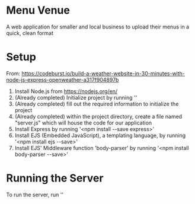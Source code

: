 # Menu Venue
A web application for smaller and local business to upload their menus in a quick, clean format

# Setup
From: https://codeburst.io/build-a-weather-website-in-30-minutes-with-node-js-express-openweather-a317f904897b
1. Install Node.js from https://nodejs.org/en/
2. (Already completed) Initialize project by running '<npm init>'
3. (Already completed) fill out the required information to initialize the project
4. (Already completed) within the project directory, create a file named "server.js" which will house the code for our application
5. Install Express by running '<npm install --save express>'
6. Install EJS (Embedded JavaScript), a templating language, by running '<npm install ejs --save>'
7. Install EJS' Middleware function 'body-parser' by running '<npm install body-parser --save>'

# Running the Server
To run the server, run '<node server.js>'